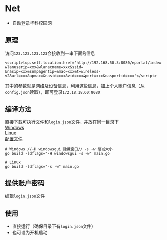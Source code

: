 # Net
- 自动登录华科校园网
## 原理
访问`123.123.123.123`会接收到一串下面的信息
```
<script>top.self.location.href='http://192.168.50.3:8080/eportal/index.jsp?wlanuserip=xxx&wlanacname=xxx&ssid=
&nasip=xxx&snmpagentip=&mac=xxx&t=wireless-v2&url=xxx&apmac=&nasid=xxx&vid=xxx&port=xxx&nasportid=xxx'</script>
```
其中的参数就是网络及设备信息，利用这些信息，加上个人账户信息（从`config.json`读取），即可登录`172.18.18.60:8080`
## 编译方法
直接下载可执行文件和`login.json`文件，并放在同一目录下  
[Windows](./main.exe)  
[Linux](./main)  
[配置文件](./login.json)
```shell
# Windows //-H windowsgui 隐藏窗口// -s -w 缩减大小
go build -ldflags="-H windowsgui -s -w" main.go

# Linux
go build -ldflags="-s -w" main.go
```
## 提供账户密码
编辑`login.json`文件

## 使用
- 直接运行（确保目录下有`login.json`文件）  
- 也可设为开机启动
